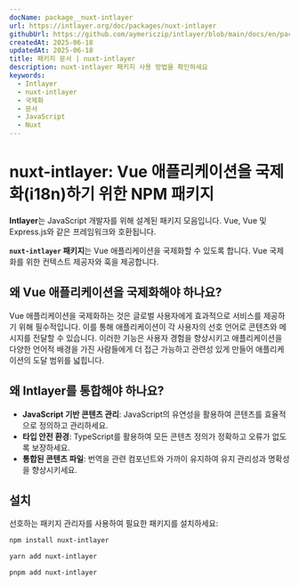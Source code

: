 ```yaml
---
docName: package__nuxt-intlayer
url: https://intlayer.org/doc/packages/nuxt-intlayer
githubUrl: https://github.com/aymericzip/intlayer/blob/main/docs/en/packages/nuxt-intlayer/index.md
createdAt: 2025-06-18
updatedAt: 2025-06-18
title: 패키지 문서 | nuxt-intlayer
description: nuxt-intlayer 패키지 사용 방법을 확인하세요
keywords:
  - Intlayer
  - nuxt-intlayer
  - 국제화
  - 문서
  - JavaScript
  - Nuxt
---
```


# nuxt-intlayer: Vue 애플리케이션을 국제화(i18n)하기 위한 NPM 패키지

**Intlayer**는 JavaScript 개발자를 위해 설계된 패키지 모음입니다. Vue, Vue 및 Express.js와 같은 프레임워크와 호환됩니다.

**`nuxt-intlayer` 패키지**는 Vue 애플리케이션을 국제화할 수 있도록 합니다. Vue 국제화를 위한 컨텍스트 제공자와 훅을 제공합니다.

## 왜 Vue 애플리케이션을 국제화해야 하나요?

Vue 애플리케이션을 국제화하는 것은 글로벌 사용자에게 효과적으로 서비스를 제공하기 위해 필수적입니다. 이를 통해 애플리케이션이 각 사용자의 선호 언어로 콘텐츠와 메시지를 전달할 수 있습니다. 이러한 기능은 사용자 경험을 향상시키고 애플리케이션을 다양한 언어적 배경을 가진 사람들에게 더 접근 가능하고 관련성 있게 만들어 애플리케이션의 도달 범위를 넓힙니다.

## 왜 Intlayer를 통합해야 하나요?

- **JavaScript 기반 콘텐츠 관리**: JavaScript의 유연성을 활용하여 콘텐츠를 효율적으로 정의하고 관리하세요.
- **타입 안전 환경**: TypeScript를 활용하여 모든 콘텐츠 정의가 정확하고 오류가 없도록 보장하세요.
- **통합된 콘텐츠 파일**: 번역을 관련 컴포넌트와 가까이 유지하여 유지 관리성과 명확성을 향상시키세요.

## 설치

선호하는 패키지 관리자를 사용하여 필요한 패키지를 설치하세요:

```bash packageManager="npm"
npm install nuxt-intlayer
```

```bash packageManager="yarn"
yarn add nuxt-intlayer
```

```bash packageManager="pnpm"
pnpm add nuxt-intlayer
```

